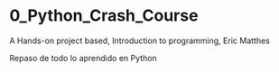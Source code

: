 # 0_Python_Crash_Course
A Hands-on project based, Introduction to programming, Eric Matthes

Repaso de todo lo aprendido en Python

